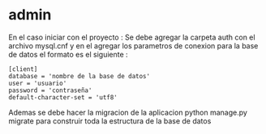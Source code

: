 # admin
En el caso iniciar con el proyecto :
Se debe agregar la carpeta auth con el archivo mysql.cnf y en el agregar los parametros de conexion para la base de datos
el formato es el siguiente :
    
    [client]
    database = 'nombre de la base de datos'
    user = 'usuario'
    password = 'contraseña'
    default-character-set = 'utf8'

Ademas se debe hacer la migracion de la aplicacion 
python manage.py migrate para construir toda la estructura de la base de datos
